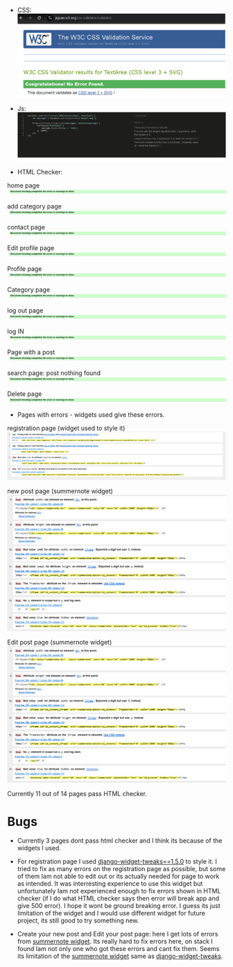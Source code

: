 - CSS:
![css](https://github.com/PeterSvk1/P4djangoSWfinalBlog/blob/main/Htmlcssjs/css_validation.png)

- Js:
![js](https://github.com/PeterSvk1/P4djangoSWfinalBlog/blob/main/Htmlcssjs/jscript_validator.png)

- HTML Checker:

home page
![home](https://github.com/PeterSvk1/P4djangoSWfinalBlog/blob/main/Htmlcssjs/htmlchecker_detail.png)

add category page
![add](https://github.com/PeterSvk1/P4djangoSWfinalBlog/blob/main/Htmlcssjs/htmlchecker_detail.png)

contact page
![contact](https://github.com/PeterSvk1/P4djangoSWfinalBlog/blob/main/Htmlcssjs/htmlchecker_detail.png)

Edit profile page
![edit](https://github.com/PeterSvk1/P4djangoSWfinalBlog/blob/main/Htmlcssjs/htmlchecker_detail.png)

Profile page
![profile](https://github.com/PeterSvk1/P4djangoSWfinalBlog/blob/main/Htmlcssjs/htmlchecker_detail.png)

Category page   
![cats](https://github.com/PeterSvk1/P4djangoSWfinalBlog/blob/main/Htmlcssjs/htmlchecker_detail.png)

log out page
![logout](https://github.com/PeterSvk1/P4djangoSWfinalBlog/blob/main/Htmlcssjs/htmlchecker_detail.png)

log IN
![log in](https://github.com/PeterSvk1/P4djangoSWfinalBlog/blob/main/Htmlcssjs/htmlchecker_detail.png)

Page with a post
![post](https://github.com/PeterSvk1/P4djangoSWfinalBlog/blob/main/Htmlcssjs/htmlchecker_detail.png)

search page:  post nothing found
![search](https://github.com/PeterSvk1/P4djangoSWfinalBlog/blob/main/Htmlcssjs/htmlchecker_detail.png)

Delete page
![delete](https://github.com/PeterSvk1/P4djangoSWfinalBlog/blob/main/Htmlcssjs/htmlchecker_detail.png)

- Pages with errors - widgets used give these errors.

registration page  (widget used to style it)
![regist](https://github.com/PeterSvk1/P4djangoSWfinalBlog/blob/main/Htmlcssjs/registration_page_error.png)

new post page (summernote widget)
![newpost](https://github.com/PeterSvk1/P4djangoSWfinalBlog/blob/main/Htmlcssjs/summernote_error.png)

Edit post page (summernote widget)
![editpage](https://github.com/PeterSvk1/P4djangoSWfinalBlog/blob/main/Htmlcssjs/summernote_error.png)

Currently 11 out of 14 pages pass HTML checker.

# Bugs
- Currently 3 pages dont pass html checker and I think its because of the widgets I used.

- For registration page I used [django-widget-tweaks==1.5.0](https://github.com/jazzband/django-widget-tweaks) to style it. I tried to fix as many errors on the registration page as possible, but some of them Iam not able to edit out or its actually needed for page to work as intended. It was interresting experience to use this widget but unfortunately Iam not experienced enough to fix errors shown in HTML checker (if I do what HTML checker says then error will break app and give 500 error). I hope it wont be ground breaking error. I guess its just limitation of the widget and I would use different widget for future project, its still good to try something new.

- Create your new post and Edit your post page:  here I get lots of errors from [summernote widget](https://github.com/summernote/django-summernote). Its really hard to fix errors here, on stack I found Iam not only one who got these errors and cant fix them. Seems its limitation of the [summernote widget](https://github.com/summernote/django-summernote) same as [django-widget-tweaks](https://github.com/jazzband/django-widget-tweaks).


